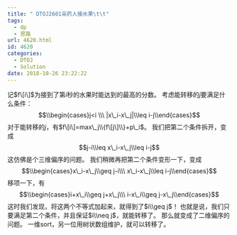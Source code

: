 ```yaml
---
title: " DTOJ2601采药人接水果\t\t"
tags:
  - dp
  - 思路
url: 4620.html
id: 4620
categories:
  - DTOJ
  - Solution
date: 2018-10-26 23:22:22
---
```


记$f\[i\]$为接到了第$i$秒的水果时能达到的最高的分数。 考虑能转移的$j$要满足什么条件： $$\\begin{cases}j<i \\\ |x\_i-x\_j|\\leq i-j\\end{cases}$$ 对于能转移的$j$，有$f\[i\]=max\_j\\{f\[j\]\\}+p\_i$。 我们把第二个条件拆开，变成 $$j-i\\leq x\_i-x\_j\\leq i-j$$ 这仿佛是个三维偏序的问题。 我们稍微再把第二个条件变形一下，变成 $$\\begin{cases}x\_i-x\_j\\geq j-i\\\ x\_i-x\_j\\leq i-j\\end{cases}$$ 移项一下，有 $$\\begin{cases}i+x\_i\\geq j+x\_j\\\ i-x\_i\\geq j-x\_j\\end{cases}$$ 这时我们发现，将这两个不等式加起来，就得到了$i\\geq j$！ 也就是说，我们只要满足第二个条件，并且保证$i\\neq j$，就能转移了。 那么就变成了二维偏序的问题。 一维sort，另一位用树状数组维护，就可以转移了。